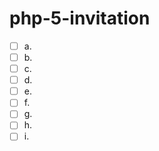# php-5-invitation

- [ ] a.
- [ ] b.
- [ ] c.
- [ ] d.
- [ ] e.
- [ ] f.
- [ ] g.
- [ ] h.
- [ ] i.
